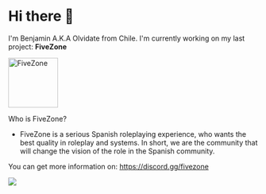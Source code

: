 # Hi there 👋

I'm Benjamin A.K.A Olvidate from Chile. 
I'm currently working on my last project: <b>FiveZone</b><br>

<p>
  <img width="100" src="https://media.discordapp.net/attachments/848048649866444830/856398895888990268/logo.png" alt="FiveZone">
</p>

Who is FiveZone?

- FiveZone is a serious Spanish roleplaying experience, who wants the best quality in roleplay and systems.
In short, we are the community that will change the vision of the role in the Spanish community.

You can get more information on: https://discord.gg/fivezone

![](https://komarev.com/ghpvc/?username=olvidate)
